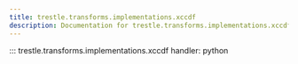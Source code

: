 ```yaml
---
title: trestle.transforms.implementations.xccdf
description: Documentation for trestle.transforms.implementations.xccdf module
---
```

::: trestle.transforms.implementations.xccdf
handler: python
